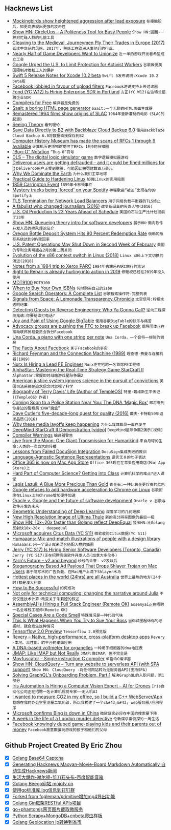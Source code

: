 ## Hacknews List


- [Mockingbirds show heightened aggression after lead exposure](https://www.eurekalert.org/pub_releases/2019-01/maf-mtr012319.php)  `在接触铅后，知更鸟表现出更强的攻击性`
- [Show HN: CircleUps – A Politeness Tool for Busy People](https://circleups.com/)  `Show HN:圆圈-一种对忙碌人群的礼貌工具`
- [Cleaving to the Medieval, Journeymen Ply Their Trades in Europe (2017)](https://www.nytimes.com/2017/08/07/world/europe/europe-journeymen.html)  `延续中世纪的风格，2017年，熟练工在欧洲从事他们的行业。`
- [Nearly Half of Game Developers Want to Unionize](https://www.engadget.com/2019/01/24/nearly-half-of-game-developers-want-to-unionize/)  `近一半的游戏开发者希望成立工会`
- [Google Urged the U.S. to Limit Protection for Activist Workers](https://www.bloomberg.com/news/articles/2019-01-24/google-urged-the-u-s-to-limit-protection-for-activist-workers)  `谷歌敦促美国限制对维权工人的保护`
- [Swift 5 Release Notes for Xcode 10.2 beta](https://developer.apple.com/documentation/xcode_release_notes/xcode_10_2_beta_release_notes/swift_5_release_notes_for_xcode_10_2_beta)  `Swift 5发布说明:Xcode 10.2 beta版`
- [Facebook lobbied in favour of upload filters](https://boingboing.net/2019/01/24/quisling-zuckermonsters.html)  `Facebook游说支持上传过滤器`
- [Fond (YC W12) Is Hiring Enterprise SDR in Portland](https://buff.ly/2T07hQk)  `方正(YC W12)在波特兰招聘企业SDR`
- [Compilers for Free](https://codon.com/compilers-for-free)  `编译器是免费的`
- [Saait: a boring HTML page generator](https://codemadness.org/saait.html)  `Saait:一个无聊的HTML页面生成器`
- [Remastered 1964 films show origins of SLAC](https://www6.slac.stanford.edu/news/2019-01-16-remastered-films-show-slac-origins.aspx)  `1964年重新灌制的电影《SLAC的起源》`
- [Seeing Theory](https://seeing-theory.brown.edu)  `看到理论`
- [Save Data Directly to B2 with Backblaze Cloud Backup 6.0](https://www.backblaze.com/blog/save-data-directly-to-cloud-storage/)  `使用Backblaze Cloud Backup 6.0将数据直接保存到B2`
- [Computer History Museum has made the scans of RFCs 1 through 9 available](https://write.as/365-rfcs/update-scans-of-early-rfcs)  `计算机历史博物馆提供了RFCs 1到9的扫描图`
- [“Bug-O” Notation](https://overreacted.io/the-bug-o-notation/)  `“Bug-O”符号`
- [DLS – The digital logic simulator game](https://makingartstudios.itch.io/dls)  `数字逻辑模拟器游戏`
- [Deliveroo users are getting defrauded – and it could be fined millions for it](https://www.newstatesman.com/science-tech/security/2019/01/deliveroo-users-are-getting-defrauded-and-it-could-be-fined-millions)  `Deliveroo用户正受到欺骗，可能因此被罚款数百万美元`
- [Why We Dominate the Earth](https://fs.blog/2019/01/yuval-noah-harari-dominate-earth/)  `为什么我们主宰地球`
- [Practical Guide to Hardening Linux](https://github.com/trimstray/the-practical-linux-hardening-guide)  `加强Linux的实用指南`
- [1859 Carrington Event](https://hackaday.com/2019/01/22/the-1859-carrington-event/)  `1859年卡林顿事件`
- [Mystery tracks being &#39;forced&#39; on your Spotify](https://www.bbc.co.uk/news/blogs-trending-46898211)  `神秘歌曲“被迫”出现在你的Spotify上`
- [TLS Termination for Network Load Balancers](https://aws.amazon.com/blogs/aws/new-tls-termination-for-network-load-balancers/)  `用于网络负载平衡器的TLS终止`
- [A fabulist who changed journalism (2016)](https://www.cjr.org/the_feature/the_fabulist_who_changed_journalism.php)  `改变新闻业的传奇人物(2016)`
- [U.S. Oil Production Is 23 Years Ahead of Schedule](https://www.bloomberg.com/news/articles/2019-01-24/u-s-oil-production-is-only-23-years-ahead-of-schedule-eia-says)  `美国的石油生产比计划提前了23年`
- [Show HN: Queueing theory intro for software developers](https://github.com/joelparkerhenderson/queueing_theory)  `展示HN:面向软件开发人员的排队理论简介`
- [Oregon Bottle Deposit System Hits 90 Percent Redemption Rate](https://www.opb.org/news/article/oregon-bottle-deposit-redemption-rate-2018/)  `俄勒冈瓶存系统达到90%赎回率`
- [U.S. Patent Operations May Shut Down in Second Week of February](https://www.bloomberg.com/news/articles/2019-01-24/u-s-patent-operations-may-shut-down-in-second-week-of-february)  `美国的专利业务可能在2月的第二周关闭`
- [Evolution of the x86 context switch in Linux (2018)](http://www.maizure.org/projects/evolution_x86_context_switch_linux/)  `Linux x86上下文切换的演进(2018)`
- [Notes from a 1984 trip to Xerox PARC](https://commandcenter.blogspot.com/2019/01/notes-from-1984-trip-to-xerox-parc.html?m=1)  `1984年去施乐PARC旅行的笔记`
- [Right to Repair is already hurling into action in 2019](https://ifixit.org/blog/13003/right-to-repair-2019)  `修理权已经在2019年投入使用`
- [MDT9100](https://trmm.net/MDT9100)  `MDT9100`
- [When to Buy Your Own ISBNs](https://mwl.io/archives/3982)  `何时购买自己的isbn`
- [Google Search Operators: A Complete List](https://ahrefs.com/blog/google-advanced-search-operators/)  `谷歌搜索操作符:完整列表`
- [Signals from Space: A Lemonade Transparency Chronicle](https://www.lemonade.com/blog/signals-from-space/)  `太空信号:柠檬水透明纪事`
- [Detecting Ghosts by Reverse Engineering: Who Ya Gonna Call?](https://www.eff.org/deeplinks/2019/01/detecting-ghosts-reverse-engineering-who-ya-gonna-call)  `逆向工程探测鬼魂:你要给谁打电话?`
- [Joy and Pain of Using Google BigTable](https://syslog.ravelin.com/the-joy-and-pain-of-using-google-bigtable-4210604c75be)  `使用谷歌BigTable的快乐与痛苦`
- [Advocacy groups are pushing the FTC to break up Facebook](https://www.theverge.com/2019/1/24/18195959/facebook-advocacy-groups-ftc-break-up-cambridge-analytica-scandal-data-breach)  `倡导团体正在推动联邦贸易委员会拆分Facebook`
- [Una Corda, a piano with one string per note](https://www.klavins-pianos.com/products/una-corda/)  `Una Corda，一个音符一根弦的钢琴`
- [The Facts About Facebook](https://www.wsj.com/articles/the-facts-about-facebook-11548374613)  `关于Facebook的事实`
- [Richard Feynman and the Connection Machine (1989)](http://longnow.org/essays/richard-feynman-and-connection-machine/)  `理查德·费曼与连接机器(1989)`
- [Nurx Is Hiring a Lead FE Engineer](https://grnh.se/ae38408e2)  `Nurx正在招聘一名首席FE工程师`
- [AlphaStar: Mastering the Real-Time Strategy Game StarCraft II](https://deepmind.com/blog/alphastar-mastering-real-time-strategy-game-starcraft-ii/)  `AlphaStar:掌握即时战略游戏星际争霸2`
- [American justice system ignores science in the pursuit of convictions](https://www.nbcnews.com/news/us-news/we-are-going-backward-how-justice-system-ignores-science-pursuit-n961256)  `美国司法系统在追求信念时忽视了科学`
- [Biography of Terry Davis&#39; Life (Author of TempleOS)](https://www.256kilobytes.com/content/show/1939/biography-of-terry-a-davis-the-greatest-programmer-to-ever-live)  `特里·戴维斯生平传记(《TempleOS》作者)`
- [Coming Soon to a Police Station Near You: The DNA ‘Magic Box’](https://www.nytimes.com/2019/01/21/science/dna-crime-gene-technology.html)  `即将来到你身边的警察局:DNA“魔盒”`
- [Dave Cutler’s five-decade-long quest for quality (2016)](https://news.microsoft.com/features/the-engineers-engineer-computer-industry-luminaries-salute-dave-cutlers-five-decade-long-quest-for-quality/)  `戴夫·卡特勒50年追求品质(2016)`
- [Why these media layoffs keep happening](https://threadreaderapp.com/thread/1088503510184927233.html)  `为什么媒体裁员一直在发生`
- [DeepMind StarCraft II Demonstration [video]](https://www.twitch.tv/StarCraft)  `DeepMind星际争霸2演示[视频]`
- [Compiler Warnings](https://fastcompression.blogspot.com/2019/01/compiler-warnings.html)  `编译器警告`
- [Live from the Moon: One Giant Transmission for Humankind](https://paleotronic.com/2019/01/25/live-from-the-moon-one-giant-transmission-for-mankind/)  `来自月球的生命:人类的一次巨大的传播`
- [Lessons from Failed DocuSign Integration](https://profsmallpine.com/writing/lessons-from-failed-docusign-integration)  `DocuSign集成失败的教训`
- [Language-Agnostic Sentence Representations](https://github.com/facebookresearch/LASER)  `语言无关的句子表达`
- [Office 365 is now on Mac App Store](https://www.apple.com/newsroom/2019/01/the-mac-app-store-welcomes-office-365/)  `Office 365现在在苹果应用商店(Mac App Store)上`
- [Hard Part of Computer Science? Getting into Class](https://www.nytimes.com/2019/01/24/technology/computer-science-courses-college.html)  `计算机科学的难点?进入课堂`
- [Lapis Lazuli: A Blue More Precious Than Gold](https://hyperallergic.com/315564/lapis-lazuli-a-blue-more-precious-than-gold/)  `青金石:一种比黄金更珍贵的蓝色`
- [Google refuses to add hardware acceleration to Chrome on Linux](https://bugs.chromium.org/p/chromium/issues/detail?id=463440#c77)  `谷歌拒绝在Linux上为Chrome增加硬件加速`
- [Oracle v. Google and the future of software development](https://www.blog.google/outreach-initiatives/public-policy/our-fight-protect-future-software-development/)  `Oracle v.谷歌与软件开发的未来`
- [Geometric Understanding of Deep Learning](https://arxiv.org/abs/1805.10451)  `深度学习的几何理解`
- [New High Resolution Image of Ultima Thule](http://pluto.jhuapl.edu/Galleries/Featured-Images/image.php?image_id=586)  `新的高分辨率图像的最后一极`
- [Show HN: 10x~20x faster than Golang reflect.DeepEqual](https://github.com/CovenantSQL/HashStablePack)  `显示HN:比Golang反射快10x~20x . deepequal`
- [Microsoft acquires Citus Data (YC S11)](https://blogs.microsoft.com/blog/2019/01/24/microsoft-acquires-citus-data-re-affirming-its-commitment-to-open-source-and-accelerating-azure-postgresql-performance-and-scale/)  `微软收购Citus数据(YC S11)`
- [Humaaans: Mix-and-match illustrations of people with a design library](https://www.humaaans.com)  `Humaaans:用一个设计库来混合搭配人物的插图`
- [Jerry (YC S17) Is Hiring Senior Software Developers (Toronto, Canada)](https://www.workable.com/j/089F60DE31)  `Jerry (YC S17)正在招聘高级软件开发人员(加拿大多伦多)`
- [Yarn&#39;s Future – v2 and beyond](https://github.com/yarnpkg/yarn/issues/6953)  `纱线的未来- v2及以后`
- [Steganography Based Ad Payload That Drops Shlayer Trojan on Mac Users](https://blog.confiant.com/confiant-malwarebytes-uncover-steganography-based-ad-payload-that-drops-shlayer-trojan-on-mac-cd31e885c202)  `基于隐写术的广告负载，在Mac用户上滴下Shlayer木马`
- [Hottest places in the world (24hrs) are all Australia](http://www.ogimet.com/cgi-bin/gsynext?lang=en&amp;state=World&amp;rank=100&amp;ano=2019&amp;mes=01&amp;day=25&amp;hora=01&amp;Send=send#tmax)  `世界上最热的地方(24小时)都是澳大利亚`
- [How to Be Successful](http://blog.samaltman.com/how-to-be-successful)  `如何成功`
- [Not only for technical computing: changing the narrative around Julia](https://discourse.julialang.org/t/not-only-for-technical-computing-changing-the-narrative-around-the-usecase-for-julia/19784)  `不仅仅是技术计算:改变关于朱莉娅的叙述`
- [AssemblyAI Is Hiring a Full Stack Engineer (Remote OK)](https://angel.co/assemblyai-1/jobs/492240-full-stack-engineer-at-yc-deep-learning-company)  `assemyai正在招聘一名全堆栈工程师(Remote OK)`
- [Special Cases Are a Code Smell](https://blog.conjur.org/special-cases-are-a-code-smell/)  `特殊情况是一种代码气味`
- [This Is What Happens When You Try to Sue Your Boss](https://www.bloomberg.com/features/2019-arbitration-hell/)  `当你试图起诉你的老板时，就会发生这种情况`
- [Tensorflow 2.0 Preview](https://www.tensorflow.org/versions/r2.0/api_docs/python/tf)  `Tensorflow 2.0预览版`
- [Revery – Native, high-performance, cross-platform desktop apps](https://github.com/revery-ui/revery)  `Revery -本地、高性能、跨平台的桌面应用`
- [A DNA-based voltmeter for organelles](https://www.biorxiv.org/content/10.1101/523019v1)  `一种用于细胞器的dna电压表`
- [JMAP: Like IMAP but Not Really](https://unencumberedbyfacts.com/2019/01/24/jmap-its-like-imap-but-not-really/)  `JMAP:像IMAP，但不完全是`
- [Movfuscator – Single instruction C compiler](https://github.com/xoreaxeaxeax/movfuscator)  `单指令C编译器`
- [Show HN: CloudQuery – Turn any website to serverless API (with SPA support)](https://github.com/cloudfetch/cloudquery)  `Show HN: CloudQuery -将任何网站转为无服务器API(支持SPA)`
- [Solving GraphQL&#39;s Onboarding Problem, Part 1](https://www.onegraph.com/blog/2019/01/24/How_OneGraph_onboards_users_new_to_GraphQL.html)  `解决GraphQL的入职问题，第1部分`
- [Iris Automation Is Hiring a Computer Vision Expert – AI for Drones](http://www.irisonboard.com/careers/)  `Iris自动化公司正在招聘一名计算机视觉专家——无人机AI`
- [I wanted to measure CO2 in my office, so I build a C&#43;&#43; WebServer/App](https://github.com/Maddimax/MadCO2)  `我想在我的办公室里测量二氧化碳，所以我构建了一个c&#43;&#43; web服务器/应用程序`
- [Microsoft confirms Bing is down in China](https://techcrunch.com/2019/01/23/microsoft-confirms-bing-is-down-in-china/)  `微软证实必应在中国的搜索量下降`
- [A week in the life of a London murder detective](https://www.bbc.co.uk/news/uk-46838618)  `伦敦谋杀案侦探的一周生活`
- [Facebook knowingly duped game-playing kids and their parents out of money](https://www.revealnews.org/article/facebook-knowingly-duped-game-playing-kids-and-their-parents-out-of-money/)  `Facebook故意欺骗玩游戏的孩子和他们的父母`

## Github Project Created By Eric Zhou

- [x] [Golang Base64 Captcha](https://github.com/mojocn/base64Captcha)
- [x] [Generating Hacknews Maoyan-Movie-Board Markdown Automatically 自动生成Hacknews新闻](https://github.com/dejavuzhou/md-genie)
- [x] [生活大爆炸-谢尔顿-剪刀石头布-百度智能音箱](https://github.com/mojocn/dueros-bang-game)
- [x] [Golang Beego网站 mojotv.cn](https://github.com/mojocn/www.mojotv.cn)
- [x] [使用go标准库,log信息到钉钉群](https://github.com/mojocn/dooger)
- [x] [Forked from fogleman/primitive增加mp4导出功能](https://github.com/mojocn/primitive)
- [x] [Golang Gin框架RESTful APIs项目](https://github.com/JJJJJJJerk/ezier-golang-web-api-framework)
- [x] [go+phantomjs网页图片截取微服务](https://github.com/mojocn/screen_shot)
- [x] [Python Scrapy+MongoDB+cnbeta爬虫样板](https://github.com/mojocn/scrapy_mongodb_boilerplate_cnbeta)
- [x] [Golang Geolocation Ip转换到省市](https://github.com/mojocn/ip2location)